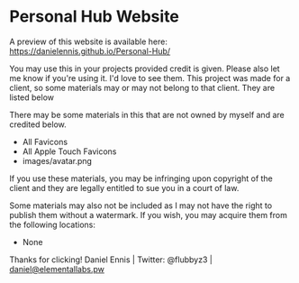 # Personal Hub Website

A preview of this website is available here: https://danielennis.github.io/Personal-Hub/

You may use this in your projects provided credit is given.
Please also let me know if you're using it. I'd love to see them.
This project was made for a client, so some materials may or may not belong to that client. They are listed below

There may be some materials in this that are not owned by myself and are credited below.
- All Favicons
- All Apple Touch Favicons
- images/avatar.png

If you use these materials, you may be infringing upon copyright of the client and they are legally entitled to sue you in a court of law.

Some materials may also not be included as I may not have the right to publish them without a watermark. If you wish, you may acquire them from the following locations:
- None


Thanks for clicking!
Daniel Ennis | Twitter: @flubbyz3 | daniel@elementallabs.pw
